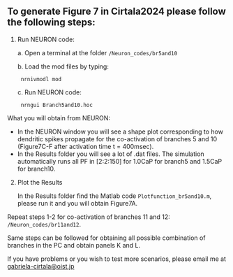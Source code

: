 ## To generate Figure 7 in Cirtala2024 please follow the following steps:

1. Run NEURON code:

    a. Open a terminal at the folder `/Neuron_codes/br5and10 `

    b. Load the mod files by typing:

        nrnivmodl mod

    c. Run NEURON code:

        nrngui Branch5and10.hoc

What you will obtain from NEURON:
- In the NEURON window you will see a shape plot corresponding to how dendritic
spikes propagate for the co-activation of branches 5 and 10 (Figure7C-F  after activation time t = 400msec).
- In the Results folder you will see a lot of .dat files. The simulation
automatically runs all PF in [2:2:150] for 1.0CaP for branch5 and 1.5CaP for branch10. 

2. Plot the Results

    In the Results folder find the Matlab code `Plotfunction_br5and10.m`, please run it and
    you will obtain Figure7A. 

Repeat steps 1-2 for co-activation of branches 11 and 12: `/Neuron_codes/br11and12`. 

Same steps can be followed for obtaining all possible combination of branches in the PC and obtain panels K and L. 

If you have problems or you wish to test more scenarios, please email me at gabriela-cirtala@oist.jp

